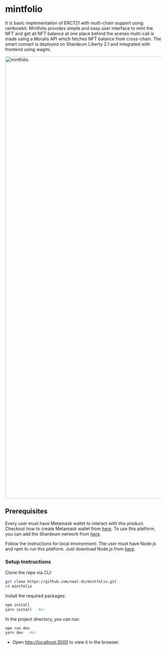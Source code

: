 # mintfolio
It is basic implementation of ERC721 with multi-chain support using rainbowkit. Mintfolio provides simple and easy user interface to mint the NFT and get all NFT balance at one place behind the scenes multi-call is made using a Moralis API which fetches NFT balance from cross-chain. The smart conract is deployed on Shardeum Liberty 2.1 and integrated with frontend using wagmi. 

<img width="1422" alt="mintfolio" src="https://user-images.githubusercontent.com/79443588/233185557-d6c653d2-9fc0-40f7-bc7f-2706db6cdaa4.png">

## Prerequisites

Every user must have Metamask wallet to interact with this product. Checkout how to create Metamask wallet from [here](https://polygon.technology/blog/getting-started-with-metamask-on-polygon). To use this platform, you can add the Shardeum network from [here](https://docs.shardeum.org/network/endpoints). 

Follow the instructions for local environment: The user must have Node.js and npm to run this platform. Just download Node.js from [here](https://nodejs.org/en/download/).

### Setup Instructions

Clone the repo via CLI:

```sh
git clone https://github.com/neel-ds/mintfolio.git 
cd mintfolio
```

Install the required packages:

```sh
npm install
yarn install   #or
```

In the project directory, you can run:

```sh
npm run dev
yarn dev   #or
```

- Open [http://localhost:3000](http://localhost:3000) to view it in the browser.
